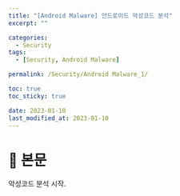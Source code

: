 ```yaml
---
title: "[Android Malware] 안드로이드 악성코드 분석"
excerpt: ""

categories:
  - Security
tags:
  - [Security, Android Malware]

permalink: /Security/Android Malware_1/

toc: true
toc_sticky: true

date: 2023-01-10
last_modified_at: 2023-01-10
---
```


# 🦥 본문

악성코드 분석 시작.